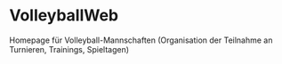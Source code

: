 # VolleyballWeb
Homepage für Volleyball-Mannschaften (Organisation der Teilnahme an Turnieren, Trainings, Spieltagen)
